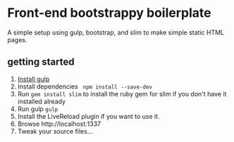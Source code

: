 # Front-end bootstrappy boilerplate

A simple setup using gulp, bootstrap, and slim to make simple static HTML pages.


## getting started

 1. [Install gulp](https://github.com/gulpjs/gulp/blob/master/docs/getting-started.md)
 2. Install dependencies  ``` npm install --save-dev```
 3. Run `gem install slim` to install the ruby gem for slim if you don't have it installed already
 4. Run gulp ```gulp```
 5. Install the LiveReload plugin if you want to use it.
 6. Browse http://localhost:1337
 7. Tweak your source files...
